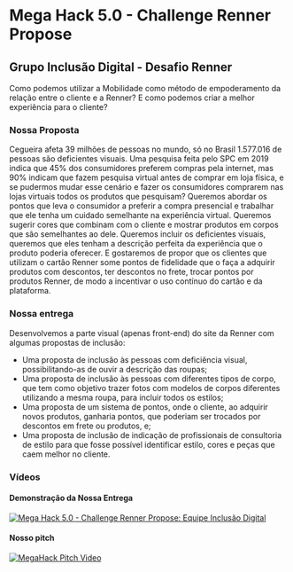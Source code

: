 # Mega Hack 5.0 - Challenge Renner Propose

## Grupo Inclusão Digital - Desafio Renner

Como podemos utilizar a Mobilidade como método de empoderamento da relação entre o cliente e a Renner? E como podemos criar a melhor experiência para o cliente?

### Nossa Proposta

Cegueira afeta 39 milhões de pessoas no mundo, só no Brasil 1.577.016 de pessoas são deficientes visuais. Uma pesquisa feita pelo SPC em 2019 indica que 45% dos consumidores preferem compras pela internet, mas 90% indicam que fazem pesquisa virtual antes de comprar em loja física, e se pudermos mudar esse cenário e fazer os consumidores comprarem nas lojas virtuais todos os produtos que pesquisam? Queremos abordar os pontos que leva o consumidor a preferir a compra presencial e trabalhar que ele tenha um cuidado semelhante na experiência virtual. Queremos sugerir cores que combinam com o cliente e mostrar produtos em corpos que são semelhantes ao dele. Queremos incluir os deficientes visuais, queremos que eles tenham a descrição perfeita da experiência que o produto poderia oferecer. E gostaremos de propor que os clientes que utilizam o cartão Renner some pontos de fidelidade que o faça a adquirir produtos com descontos, ter descontos no frete, trocar pontos por produtos Renner, de modo a incentivar o uso contínuo do cartão e da plataforma.

### Nossa entrega

Desenvolvemos a parte visual (apenas front-end) do site da Renner com algumas propostas de inclusão:
* Uma proposta de inclusão às pessoas com deficiência visual, possibilitando-as de ouvir a descrição das roupas;
* Uma proposta de inclusão às pessoas com diferentes tipos de corpo, que tem como objetivo trazer fotos com modelos de corpos diferentes utilizando a mesma roupa, para incluir todos os estilos;
* Uma proposta de um sistema de pontos, onde o cliente, ao adquirir novos produtos, ganharia pontos, que poderiam ser trocados por descontos em frete ou produtos, e;
* Uma proposta de inclusão de indicação de profissionais de consultoria de estilo para que fosse possível identificar estilo, cores e peças que caem melhor no cliente.

### Vídeos

#### Demonstração da Nossa Entrega
[![Mega Hack 5.0 - Challenge Renner Propose: Equipe Inclusão Digital](http://img.youtube.com/vi/k7d2V1efP78/0.jpg)](http://www.youtube.com/watch?v=k7d2V1efP78 "Mega Hack 5.0 - Challenge Renner Propose: Equipe Inclusão Digital")

#### Nosso pitch

[![MegaHack Pitch Video](http://img.youtube.com/vi/-3h7HqegQ0M/0.jpg)](http://www.youtube.com/watch?v=-3h7HqegQ0M "MegaHack Pitch Video")
